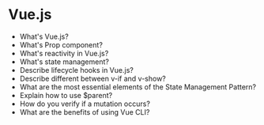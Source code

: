 # Vue.js

* What's Vue.js?
* What's Prop component?
* What's reactivity in Vue.js?
* What's state management?
* Describe lifecycle hooks in Vue.js?
* Describe different between v-if and v-show?
* What are the most essential elements of the State Management Pattern?
* Explain how to use $parent?
* How do you verify if a mutation occurs?
* What are the benefits of using Vue CLI?